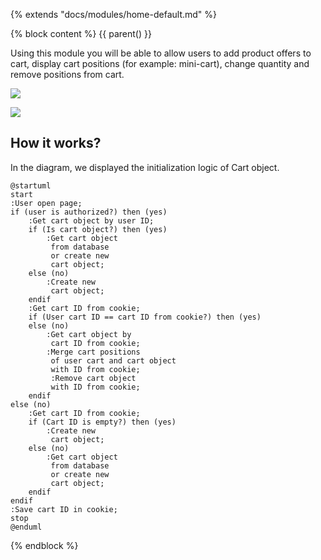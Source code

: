 {% extends "docs/modules/home-default.md" %}

{% block content %}
{{ parent() }}

Using this module you will be able to allow users to add product offers to cart,
display cart positions (for example: mini-cart),
change quantity and remove positions from cart.

![](./../../assets/images/fronend-cart-1.png)

![](./../../assets/images/fronend-cart-2.png)

## How it works?

In the diagram, we displayed the initialization logic of Cart object.

```plantuml
@startuml
start
:User open page;
if (user is authorized?) then (yes)
    :Get cart object by user ID;
    if (Is cart object?) then (yes)
        :Get cart object
         from database
         or create new
         cart object;
    else (no)
        :Create new
         cart object;
    endif 
    :Get cart ID from cookie;
    if (User cart ID == cart ID from cookie?) then (yes)
    else (no)
        :Get cart object by
         cart ID from cookie;
        :Merge cart positions
         of user cart and cart object
         with ID from cookie;
         :Remove cart object
         with ID from cookie;
    endif
else (no)
    :Get cart ID from cookie;
    if (Cart ID is empty?) then (yes)
        :Create new
         cart object;
    else (no)
        :Get cart object
         from database
         or create new
         cart object;
    endif
endif
:Save cart ID in cookie;
stop
@enduml
```
{% endblock %}
